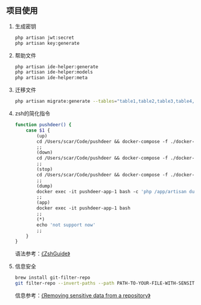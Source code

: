 
## 项目使用

1. 生成密钥

    ```bash
    php artisan jwt:secret
    php artisan key:generate
    ```

2. 帮助文件

    ```bash
    php artisan ide-helper:generate
    php artisan ide-helper:models
    php artisan ide-helper:meta
    ```

3. 迁移文件

    ```bash
    php artisan migrate:generate --tables="table1,table2,table3,table4,table5"
    ```

4. zsh的简化指令

    ```bash
    function pushdeer() {
        case $1 {
            (up)
            cd /Users/scar/Code/pushdeer && docker-compose -f ./docker-compose-develop.yml up -d
            ;;
            (down)
            cd /Users/scar/Code/pushdeer && docker-compose -f ./docker-compose-develop.yml down
            ;;
            (stop)
            cd /Users/scar/Code/pushdeer && docker-compose -f ./docker-compose-develop.yml stop
            ;;
            (dump)
            docker exec -it pushdeer-app-1 bash -c 'php /app/artisan dump-server'
            ;;
            (app)
            docker exec -it pushdeer-app-1 bash
            ;;
            (*)
            echo 'not support now'
            ;;
        }
    }
    ```

   语法参考：[《ZshGuide》](https://github.com/goreliu/zshguide)

5. 信息安全

   ```bash
   brew install git-filter-repo
   git filter-repo --invert-paths --path PATH-TO-YOUR-FILE-WITH-SENSITIVE-DATA
   ```
   
   信息参考：[《Removing sensitive data from a repository》](https://docs.github.com/en/authentication/keeping-your-account-and-data-secure/removing-sensitive-data-from-a-repository)